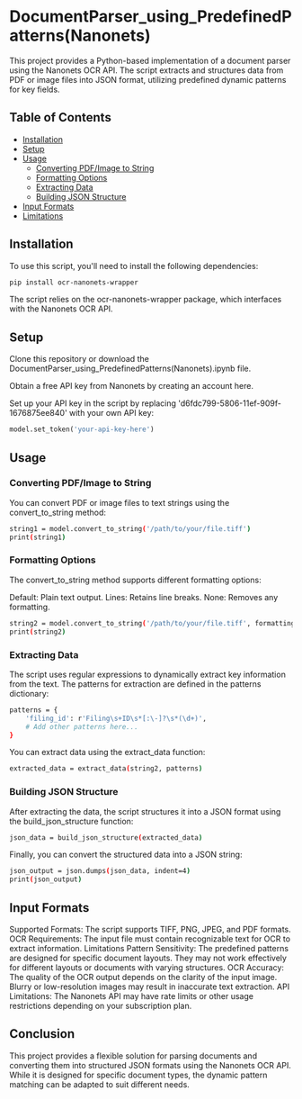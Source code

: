 # DocumentParser_using_PredefinedPatterns(Nanonets)

This project provides a Python-based implementation of a document parser using the Nanonets OCR API. The script extracts and structures data from PDF or image files into JSON format, utilizing predefined dynamic patterns for key fields.

## Table of Contents

- [Installation](#installation)
- [Setup](#setup)
- [Usage](#usage)
  - [Converting PDF/Image to String](#converting-pdfimage-to-string)
  - [Formatting Options](#formatting-options)
  - [Extracting Data](#extracting-data)
  - [Building JSON Structure](#building-json-structure)
- [Input Formats](#input-formats)
- [Limitations](#limitations)

## Installation

To use this script, you'll need to install the following dependencies:

```bash
pip install ocr-nanonets-wrapper
```
The script relies on the ocr-nanonets-wrapper package, which interfaces with the Nanonets OCR API.

## Setup
Clone this repository or download the DocumentParser_using_PredefinedPatterns(Nanonets).ipynb file.

Obtain a free API key from Nanonets by creating an account here.

Set up your API key in the script by replacing 'd6fdc799-5806-11ef-909f-1676875ee840' with your own API key:

```python
model.set_token('your-api-key-here')
```
## Usage
### Converting PDF/Image to String
You can convert PDF or image files to text strings using the convert_to_string method:

```bash
string1 = model.convert_to_string('/path/to/your/file.tiff')
print(string1)
```
### Formatting Options
The convert_to_string method supports different formatting options:

Default: Plain text output.
Lines: Retains line breaks.
None: Removes any formatting.

```bash
string2 = model.convert_to_string('/path/to/your/file.tiff', formatting='lines')
print(string2)
```
### Extracting Data
The script uses regular expressions to dynamically extract key information from the text. The patterns for extraction are defined in the patterns dictionary:

```bash
patterns = {
    'filing_id': r'Filing\s+ID\s*[:\-]?\s*(\d+)',
    # Add other patterns here...
}
```
You can extract data using the extract_data function:

```bash
extracted_data = extract_data(string2, patterns)
```

### Building JSON Structure
After extracting the data, the script structures it into a JSON format using the build_json_structure function:

```bash
json_data = build_json_structure(extracted_data)
```

Finally, you can convert the structured data into a JSON string:

```bash
json_output = json.dumps(json_data, indent=4)
print(json_output)
```

## Input Formats
Supported Formats: The script supports TIFF, PNG, JPEG, and PDF formats.
OCR Requirements: The input file must contain recognizable text for OCR to extract information.
Limitations
Pattern Sensitivity: The predefined patterns are designed for specific document layouts. They may not work effectively for different layouts or documents with varying structures.
OCR Accuracy: The quality of the OCR output depends on the clarity of the input image. Blurry or low-resolution images may result in inaccurate text extraction.
API Limitations: The Nanonets API may have rate limits or other usage restrictions depending on your subscription plan.
## Conclusion
This project provides a flexible solution for parsing documents and converting them into structured JSON formats using the Nanonets OCR API. While it is designed for specific document types, the dynamic pattern matching can be adapted to suit different needs.
